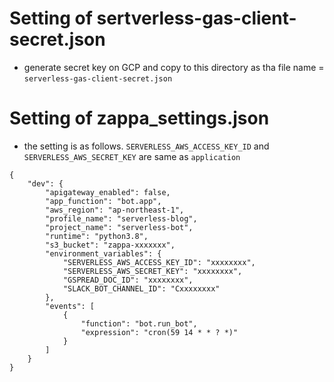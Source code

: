 # Setting of sertverless-gas-client-secret.json
* generate secret key on GCP and copy to this directory as tha file name = ```serverless-gas-client-secret.json```

# Setting of zappa_settings.json
* the setting is as follows. ```SERVERLESS_AWS_ACCESS_KEY_ID``` and ```SERVERLESS_AWS_SECRET_KEY``` are same as ```application```
```
{
    "dev": {
        "apigateway_enabled": false,
        "app_function": "bot.app",
        "aws_region": "ap-northeast-1",
        "profile_name": "serverless-blog",
        "project_name": "serverless-bot",
        "runtime": "python3.8",
        "s3_bucket": "zappa-xxxxxxx",
        "environment_variables": {
            "SERVERLESS_AWS_ACCESS_KEY_ID": "xxxxxxxx",
            "SERVERLESS_AWS_SECRET_KEY": "xxxxxxxx",
            "GSPREAD_DOC_ID": "xxxxxxxx",
            "SLACK_BOT_CHANNEL_ID": "Cxxxxxxxx"
        },
        "events": [
            {
                "function": "bot.run_bot",
                "expression": "cron(59 14 * * ? *)"
            }
        ]
    }
}
```